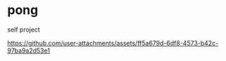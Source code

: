 # pong
 self project

https://github.com/user-attachments/assets/ff5a679d-6df8-4573-b42c-97ba9a2d53e1
